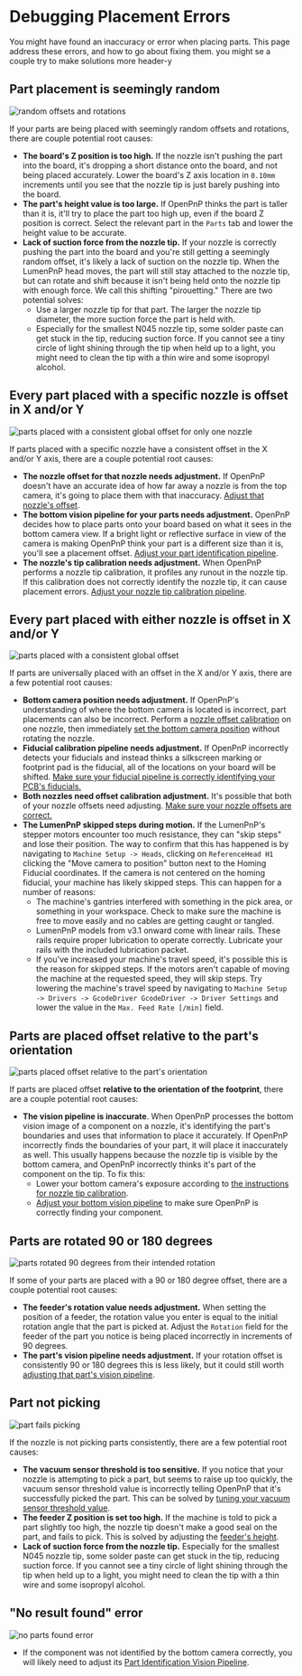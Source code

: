 # Debugging Placement Errors

You might have found an inaccuracy or error when placing parts. This page address these errors, and how to go about fixing them. you might se a couple try to make solutions more header-y

## Part placement is seemingly random

![random offsets and rotations](img/random-offset.png)

If your parts are being placed with seemingly random offsets and rotations, there are couple potential root causes:

- **The board's Z position is too high.** If the nozzle isn't pushing the part into the board, it's dropping a short distance onto the board, and not being placed accurately. Lower the board's Z axis location in `0.10mm` increments until you see that the nozzle tip is just barely pushing into the board.
- **The part's height value is too large.** If OpenPnP thinks the part is taller than it is, it'll try to place the part too high up, even if the board Z position is correct. Select the relevant part in the `Parts` tab and lower the height value to be accurate.
- **Lack of suction force from the nozzle tip.** If your nozzle is correctly pushing the part into the board and you're still getting a seemingly random offset, it's likely a lack of suction on the nozzle tip. When the LumenPnP head moves, the part will still stay attached to the nozzle tip, but can rotate and shift because it isn't being held onto the nozzle tip with enough force. We call this shifting "pirouetting." There are two potential solves:
    - Use a larger nozzle tip for that part. The larger the nozzle tip diameter, the more suction force the part is held with.
    - Especially for the smallest N045 nozzle tip, some solder paste can get stuck in the tip, reducing suction force. If you cannot see a tiny circle of light shining through the tip when held up to a light, you might need to clean the tip with a thin wire and some isopropyl alcohol.

## Every part placed **with a specific nozzle** is offset in X and/or Y

![parts placed with a consistent global offset for only one nozzle](img/nozzle-offset.png)

If parts placed with a specific nozzle have a consistent offset in the X and/or Y axis, there are a couple potential root causes:

- **The nozzle offset for that nozzle needs adjustment.** If OpenPnP doesn't have an accurate idea of how far away a nozzle is from the top camera, it's going to place them with that inaccuracy. [Adjust that nozzle's offset](/openpnp/calibration/6-nozzle-offset).
- **The bottom vision pipeline for your parts needs adjustment.** OpenPnP decides how to place parts onto your board based on what it sees in the bottom camera view. If a bright light or reflective surface in view of the camera is making OpenPnP think your part is a different size than it is, you'll see a placement offset. [Adjust your part identification pipeline](/openpnp/vision-pipeline-adjustment/5).
- **The nozzle's tip calibration needs adjustment.** When OpenPnP performs a nozzle tip calibration, it profiles any runout in the nozzle tip. If this calibration does not correctly identify the nozzle tip, it can cause placement errors. [Adjust your nozzle tip calibration pipeline](/openpnp/vision-pipeline-adjustment/4-nozzle-calibration-pipeline/).

## Every part placed **with either nozzle** is offset in X and/or Y

![parts placed with a consistent global offset](img/global-offset.png)

If parts are universally placed with an offset in the X and/or Y axis, there are a few potential root causes:

- **Bottom camera position needs adjustment.** If OpenPnP's understanding of where the bottom camera is located is incorrect, part placements can also be incorrect. Perform a [nozzle offset calibration](/openpnp/calibration/6-nozzle-offset/) on one nozzle, then immediately [set the bottom camera position](/openpnp/calibration/7-bottom-camera-position/) without rotating the nozzle.
- **Fiducial calibration pipeline needs adjustment.** If OpenPnP incorrectly detects your fiducials and instead thinks a silkscreen marking or footprint pad is the fiducial, all of the locations on your board will be shifted. [Make sure your fiducial pipeline is correctly identifying your PCB's fiducials.](/openpnp/vision-pipeline-adjustment/3-pcb-fiducial-pipeline/)
- **Both nozzles need offset calibration adjustment.** It's possible that both of your nozzle offsets need adjusting. [Make sure your nozzle offsets are correct.](/openpnp/calibration/6-nozzle-offset/)
- **The LumenPnP skipped steps during motion.** If the LumenPnP's stepper motors encounter too much resistance, they can "skip steps" and lose their position. The way to confirm that this has happened is by navigating to `Machine Setup -> Heads`, clicking on `ReferenceHead H1` clicking the "Move camera to position" button next to the Homing Fiducial coordinates. If the camera is not centered on the homing fiducial, your machine has likely skipped steps. This can happen for a number of reasons:
    - The machine's gantries interfered with something in the pick area, or something in your workspace. Check to make sure the machine is free to move easily and no cables are getting caught or tangled.
    - LumenPnP models from v3.1 onward come with linear rails. These rails require proper lubrication to operate correctly. Lubricate your rails with the included lubrication packet.
    - If you've increased your machine's travel speed, it's possible this is the reason for skipped steps. If the motors aren't capable of moving the machine at the requested speed, they will skip steps. Try lowering the machine's travel speed by navigating to `Machine Setup -> Drivers -> GcodeDriver GcodeDriver -> Driver Settings` and lower the value in the `Max. Feed Rate [/min]` field.

## Parts are placed offset **relative to the part's orientation**

![parts placed offset relative to the part's orientation](img/part-offset.png)

If parts are placed offset **relative to the orientation of the footprint**, there are a couple potential root causes:

- **The vision pipeline is inaccurate**. When OpenPnP processes the bottom vision image of a component on a nozzle, it's identifying the part's boundaries and uses that information to place it accurately. If OpenPnP incorrectly finds the boundaries of your part, it will place it inaccurately as well. This usually happens because the nozzle tip is visible by the bottom camera, and OpenPnP incorrectly thinks it's part of the component on the tip. To fix this:
    -  Lower your bottom camera's exposure according to [the instructions for nozzle tip calibration](/openpnp/calibration/8-nozzle-tip-calibration/nozzle-tip-calibration/).
    -  [Adjust your bottom vision pipeline](/openpnp/vision-pipeline-adjustment/5-part-identification-pipeline/) to make sure OpenPnP is correctly finding your component.

## Parts are rotated 90 or 180 degrees

![parts rotated 90 degrees from their intended rotation](img/feeder-rotation.png)

If some of your parts are placed with a 90 or 180 degree offset, there are a couple potential root causes:

- **The feeder's rotation value needs adjustment.** When setting the position of a feeder, the rotation value you enter is equal to the initial rotation angle that the part is picked at. Adjust the `Rotation` field for the feeder of the part you notice is being placed incorrectly in increments of 90 degrees.
- **The part's vision pipeline needs adjustment.** If your rotation offset is consistently 90 or 180 degrees this is less likely, but it could still worth [adjusting that part's vision pipeline](../../vision-pipeline-adjustment/5-part-identification-pipeline.md).

## Part not picking

![part fails picking](img/mispick.gif)

If the nozzle is not picking parts consistently, there are a few potential root causes:

- **The vacuum sensor threshold is too sensitive.** If you notice that your nozzle is attempting to pick a part, but seems to raise up too quickly, the vacuum sensor threshold value is incorrectly telling OpenPnP that it's successfully picked the part. This can be solved by [tuning your vacuum sensor threshold value](/openpnp/calibration/10-vacuum-sensor).
- **The feeder Z position is set too high.** If the machine is told to pick a part slightly too high, the nozzle tip doesn't make a good seal on the part, and fails to pick. This is solved by adjusting the [feeder's height](../1-installing-the-feeders/index.md).
- **Lack of suction force from the nozzle tip.** Especially for the smallest N045 nozzle tip, some solder paste can get stuck in the tip, reducing suction force. If you cannot see a tiny circle of light shining through the tip when held up to a light, you might need to clean the tip with a thin wire and some isopropyl alcohol.

## "No result found" error

![no parts found error](/openpnp/vision-pipeline-adjustment/images/no-parts-found.png)

- If the component was not identified by the bottom camera correctly, you will likely need to adjust its [Part Identification Vision Pipeline](../../vision-pipeline-adjustment/5-part-identification-pipeline.md).